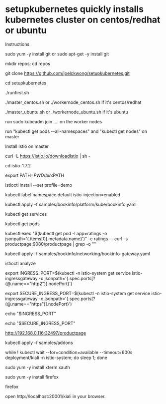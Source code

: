 # setupkubernetes quickly installs kubernetes cluster on centos/redhat or ubuntu
Instructions

sudo yum -y install git or sudo apt-get -y install git

mkdir repos; cd repos

git clone https://github.com/joelckwong/setupkubernetes.git

cd setupkubernetes

./runfirst.sh

./master_centos.sh or ./workernode_centos.sh if it's centos/redhat

./master_ubuntu.sh or ./workernode_ubuntu.sh if it's ubuntu

run sudo kubeadm join .... on the worker nodes

run "kubectl get pods --all-namespaces" and "kubectl get nodes" on master

Install Istio on master

curl -L https://istio.io/downloadIstio | sh -

cd istio-1.7.2

export PATH=$PWD/bin:$PATH

istioctl install --set profile=demo

kubectl label namespace default istio-injection=enabled

kubectl apply -f samples/bookinfo/platform/kube/bookinfo.yaml

kubectl get services

kubectl get pods

kubectl exec "$(kubectl get pod -l app=ratings -o jsonpath='{.items[0].metadata.name}')" -c ratings -- curl -s productpage:9080/productpage | grep -o "<title>.*</title>"

kubectl apply -f samples/bookinfo/networking/bookinfo-gateway.yaml

istioctl analyze

export INGRESS_PORT=$(kubectl -n istio-system get service istio-ingressgateway -o jsonpath='{.spec.ports[?(@.name=="http2")].nodePort}')

export SECURE_INGRESS_PORT=$(kubectl -n istio-system get service istio-ingressgateway -o jsonpath='{.spec.ports[?(@.name=="https")].nodePort}')

echo "$INGRESS_PORT"

echo "$SECURE_INGRESS_PORT"

http://192.168.0.116:32497/productpage

kubectl apply -f samples/addons

while ! kubectl wait --for=condition=available --timeout=600s deployment/kiali -n istio-system; do sleep 1; done

sudo yum -y install xterm xauth

sudo yum -y install firefox

firefox

open http://localhost:20001/kiali in your browser.
